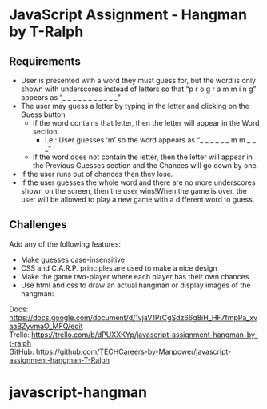 # JavaScript Assignment - Hangman by T-Ralph

## Requirements
- User is presented with a word they must guess for, but the word is only shown with underscores instead of letters so that “p r o g r a m m i n g” appears as “_ _ _ _ _ _ _ _ _ _ _”
- The user may guess a letter by typing in the letter and clicking on the Guess button
    - If the word contains that letter, then the letter will appear in the Word section.
        - I.e.: User guesses ‘m’ so the word appears as “_ _ _ _ _ _ m m _ _ _”
    - If the word does not contain the letter, then the letter will appear in the Previous Guesses section and the Chances will go down by one.
- If the user runs out of chances then they lose.
- If the user guesses the whole word and there are no more underscores shown on the screen, then the user wins!When the game is over, the user will be allowed to play a new game with a different word to guess.

## Challenges
Add any of the following features:
- Make guesses case-insensitive
- CSS and C.A.R.P. principles are used to make a nice design
- Make the game two-player where each player has their own chances
- Use html and css to draw an actual hangman or display images of the hangman:

Docs: https://docs.google.com/document/d/1vjaV1PrCgSdz66g8iH_HF7fmpPa_xvaaBZyvmaO_MFQ/edit <br>
Trello: https://trello.com/b/dPUXXKYp/javascript-assignment-hangman-by-t-ralph <br>
GitHub: https://github.com/TECHCareers-by-Manpower/javascript-assignment-hangman-T-Ralph <br>
# javascript-hangman
